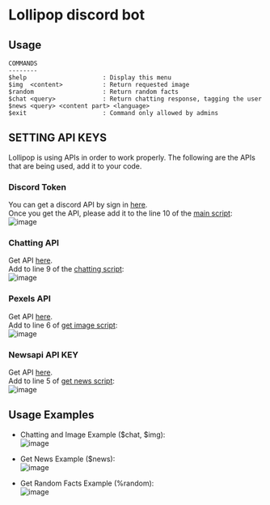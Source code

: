 # Lollipop discord bot

## Usage
```
COMMANDS
--------
$help                     : Display this menu
$img  <content>           : Return requested image
$random                   : Return random facts
$chat <query>             : Return chatting response, tagging the user
$news <query> <content part> <language>
$exit                     : Command only allowed by admins
```

## SETTING API KEYS
Lollipop is using APIs in order to work properly. The following are the APIs that are being used, add it to your code.

### Discord Token
You can get a discord API by sign in [here](https://discord.com/developers/). <br>
Once you get the API, please add it to the line 10 of the [main script](https://github.com/ianchu0317/Lollipop-DiscordPy/blob/main/Lollipop.py): <br>
![image](https://user-images.githubusercontent.com/71509578/157579502-411fee37-f814-4153-898c-19cb4837f265.png)

### Chatting API 
Get API [here](https://brainshop.ai/). <br>
Add to line 9 of the [chatting script](https://github.com/ianchu0317/Lollipop-DiscordPy/blob/main/src/Chat/Chatbot.py): <br>
![image](https://user-images.githubusercontent.com/71509578/157580314-47b452e6-e47f-4cf1-bf31-e369ee19b3cd.png)

### Pexels API 
Get API [here](https://www.pexels.com/api/documentation/). <br>
Add to line 6 of [get image script](https://github.com/ianchu0317/Lollipop-DiscordPy/blob/main/src/Images/Image.py): <br>
![image](https://user-images.githubusercontent.com/71509578/157580477-55c46ed6-27ac-43da-b8bf-002f21c53435.png)

### Newsapi API KEY
Get API [here](https://newsapi.org/). <br>
Add to line 5 of [get news script](): <br>
![image](https://user-images.githubusercontent.com/71509578/157580796-16610dba-cee1-489c-99bd-444be27da31d.png)


## Usage Examples
- Chatting and Image Example ($chat, $img): <br>
![image](https://user-images.githubusercontent.com/71509578/157580946-3df6b088-87c8-41f8-8b7f-710e4c397587.png) <br>

- Get News Example ($news): <br>
![image](https://user-images.githubusercontent.com/71509578/157581175-52eb3ef9-970a-401a-855d-836b2d1d65f0.png)

- Get Random Facts Example (%random): <br>
![image](https://user-images.githubusercontent.com/71509578/157581286-a562b039-f229-4995-9c56-0547452840c5.png)
